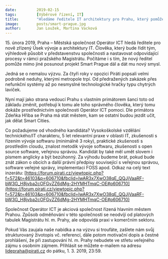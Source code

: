 ```yaml
---
date:         2019-02-15
tags:         [Výběrové řízení, IT]
title:        "Hledáme ředitele IT architektury pro Prahu, který pomůže dát informatiku města do pořádku!"
image: 	      posts/smart-prague.jpg
author:       Jan Loužek, Martina Vacková
---
```


15. února 2019, Praha – Městská společnost Operátor ICT hledá ředitele pro nově zřízený Úsek vývoje a architektury IT. Člověka, který bude řídit tým, výhledově působit v představenstvu společnosti a nastavovat odpovídající procesy v rámci pražského Magistrátu. Počítáme i s tím, že nový ředitel pomůže mimo jiné posunout projekt Smart Prague dál a dát mu nový smysl.

Jedná se o nemalou výzvu. Za čtyři roky v opozici Piráti popsali velmi podrobně neduhy, kterými metropole trpí. Od předražených zakázek přes nefunkční systémy až po nesmyslné technologické hračky typu chytrých laviček. 

Nyní mají jako strana vedoucí Prahu s vlastním primátorem šanci toto od základu změnit, potřebují k tomu ale toho správného člověka, který tomu dokáže prostřednictvím společnosti Operátor ICT pomoci. Dle primátora Zdeňka Hřiba se Praha má stát městem, kam se ostatní budou jezdit učit, jak dělat Smart Cities. 

Co požadujeme od vhodného kandidáta? Vysokoškolské vzdělání technického/IT charakteru, 5 let relevantní praxe v oblasti IT, zkušenosti s řízením vývoje softwaru (minimálně 3 roky), praktické zkušenosti s prostředím cloudu, znalost metodik vývoje softwaru, zkušenosti s open source software, veřejnou správou. Kandidát by také měl umět slovem i písmem anglicky a být bezúhonný. Za výhodu budeme brát, pokud bude znát zákon o obcích a další právní předpisy související s veřejnou správou, software veřejné správy, implementaci FOSS apod. Odkaz na celý text inzerátu: [https://forum.pirati.cz/viewtopic.php?f=572&t=46103&p=606710&fbclid=IwAR3x7XwO38qE_QQJjVaaRF-bW3G_H8jvba2cOFGvZZ6dMg-2HYMHTmqC-OE#p606710](https://forum.pirati.cz/viewtopic.php?f=572&t=46103&p=606710&fbclid=IwAR3x7XwO38qE_QQJjVaaRF-bW3G_H8jvba2cOFGvZZ6dMg-2HYMHTmqC-OE#p606710)

Společnost Operátor ICT je akciová společnost řízená hlavním městem Prahou. Způsob odměňování v této společnosti se neodvíjí od platových tabulek Magistrátu hl. m. Prahy, ale odpovídá praxi v komerčním sektoru. 

Pokud Vás zaujala naše nabídka a na výzvu si troufáte, zašlete nám svůj strukturovaný životopis vč. referencí, dále potom motivační dopis a čestné prohlášení, že při zastupování hl. m. Prahy nebudete ve střetu veřejného zájmu s osobním zájmem. Přihlásit se můžete e-mailem na adresu lidepraha@pirati.cz do pátku, 1. 3. 2019, 23:59. 
